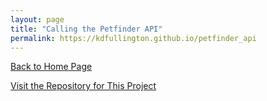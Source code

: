 ```yaml
---
layout: page
title: "Calling the Petfinder API"
permalink: https://kdfullington.github.io/petfinder_api
---
```


[Back to Home Page](https://kdfullington.github.io/kdfullington_portfolio/)


[Visit the Repository for This Project](https://github.com/kdfullington/kdfullington-portfolio/tree/main/petfinder_api_usage)